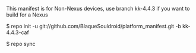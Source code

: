 This manifest is for Non-Nexus devices, use branch kk-4.4.3 if you want to build for a Nexus

$ repo init -u git://github.com/BlaqueSouldroid/platform_manifest.git -b kk-4.4.3-caf

$ repo sync
